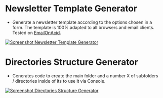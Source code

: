 # Newsletter Template Generator  

- Generate a newsletter template according to the options chosen in a form. The template is 100% adapted to all browsers and email clients. Tested on [EmailOnAcid](https://www.emailonacid.com/).  

[![Screenshot Newsletter Template Generator](https://i.gyazo.com/a3706afbb14476f6a415e4ae654eb701.gif)](https://gyazo.com/a3706afbb14476f6a415e4ae654eb701)

# Directories Structure Generator
- Generates code to create the main folder and a number X of subfolders / directories inside of its to use it via Console.  

[![Screenshot Directories Structure Generator](https://i.gyazo.com/9c99bc7844f7c6097789919298bdcb85.gif)](https://gyazo.com/9c99bc7844f7c6097789919298bdcb85)
